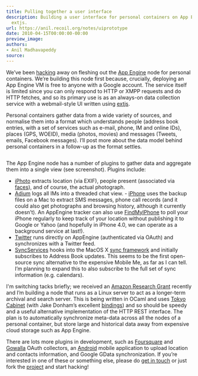 ```yaml
---
title: Pulling together a user interface
description: Building a user interface for personal containers on App Engine with
  extjs.
url: https://anil.recoil.org/notes/uiprototype
date: 2010-04-15T00:00:00-00:00
preview_image:
authors:
- Anil Madhavapeddy
source:
---
```


<p>We’ve been <a href="http://github.com/avsm/perscon">hacking</a> away on fleshing out the <a href="http://code.google.com/appengine">App Engine</a> node for personal containers. We’re building this node first because, crucially, deploying an App Engine VM is free to anyone with a Google account.  The service itself is limited since you can only respond to HTTP or XMPP requests and do HTTP fetches, and so its primary use is as an always-on data collection service with a webmail-style UI written using <a href="http://www.extjs.com/">extjs</a>.</p>
<p>Personal containers gather data from a wide variety of sources, and normalise them into a format which understands people (address book entries, with a set of services such as e-mail, phone, IM and online IDs), places (GPS, WOEID), media (photos, movies) and messages (Tweets, emails, Facebook messages). I’ll post more about the data model behind personal containers in a follow-up as the format settles.</p>
<p></p><figure class="image-center"><img src="https://anil.recoil.org/images/perscon-extjs.webp" loading="lazy" class="content-image" alt="" srcset="/images/perscon-extjs.1024.webp 1024w,/images/perscon-extjs.320.webp 320w,/images/perscon-extjs.480.webp 480w,/images/perscon-extjs.640.webp 640w,/images/perscon-extjs.768.webp 768w" title="" sizes="(max-width: 768px) 100vw, 33vw"><figcaption></figcaption></figure>
<p></p>
<p>The App Engine node has a number of plugins to gather data and aggregate them into a single view (see screenshot). Plugins include:</p>
<ul>
<li><a href="http://github.com/avsm/perscon/tree/master/plugins/iPhoto/">iPhoto</a> extracts location (via EXIF), people present (associated via <a href="http://gizmodo.com/5141741/what-to-know-about-iphoto-09-face-detection-and-recognition">faces</a>), and of course, the actual photograph.</li>
<li><a href="http://github.com/avsm/perscon/tree/master/plugins/Adium/">Adium</a> logs all IMs into a threaded chat view.  -   <a href="http://github.com/avsm/perscon/tree/master/plugins/iPhone/">iPhone</a> uses the backup files on a Mac to extract SMS messages, phone call records (and it could also get photographs and browsing history, although it currently doesn’t). An AppEngine tracker can also use <a href="http://www.apple.com/mobileme/features/find-my-iphone.html">FindMyIPhone</a> to poll your iPhone regularly to keep track of your location without publishing it to Google or Yahoo (and hopefully in iPhone 4.0, we can operate as a background service at last!).</li>
<li><a href="http://github.com/avsm/perscon/tree/master/appengine/twitter.py">Twitter</a> runs directly on AppEngine (authenticated via OAuth) and synchronizes with a Twitter feed.</li>
<li><a href="http://github.com/avsm/perscon/tree/master/plugins/MacOS-SyncServices/">SyncServices</a> hooks into the MacOS X <a href="http://developer.apple.com/macosx/syncservices.html">sync framework</a> and initially subscribes to Address Book updates. This seems to be the first open-source sync alternative to the expensive Mobile Me, as far as I can tell. I’m planning to expand this to also subscribe to the full set of sync information (e.g. calendars).</li>
</ul>
<p>I'm switching tacks briefly; we received an <a href="http://aws.amazon.com/education/aws-in-education-research-grants/">Amazon Research Grant</a> recently and I’m building a node that runs as a Linux server to act as a longer-term archival and search server. This is being written in OCaml and uses <a href="http://1978th.net/tokyocabinet/">Tokyo Cabinet</a> (with Jake Donham’s excellent <a href="http://github.com/jaked/otoky">bindings</a>) and so should be speedy and a useful alternative implementation of the HTTP REST interface. The plan is to automatically synchronize meta-data across all the nodes of a personal container, but store large and historical data away from expensive cloud storage such as App Engine.</p>
<p>There are lots more plugins in development, such as <a href="http://foursquare.com">Foursquare</a> and <a href="http://gowalla.com">Gowalla</a> OAuth collectors, an <a href="http://github.com/avsm/perscon/tree/master/android">Android</a> mobile application to upload location and contacts information, and Google GData synchronization. If you’re interested in one of these or something else, please do <a href="http://perscon.net/contact.html">get in touch</a> or just fork the <a href="http://github.com/avsm/perscon">project</a> and start hacking!</p>

